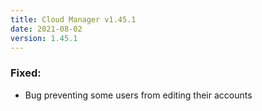 ```yaml
---
title: Cloud Manager v1.45.1
date: 2021-08-02
version: 1.45.1
---
```


### Fixed:

- Bug preventing some users from editing their accounts

